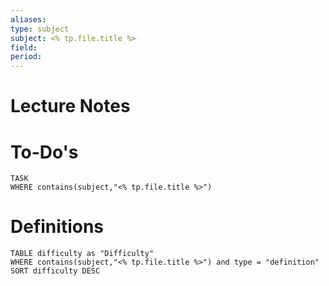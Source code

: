 ```yaml
---
aliases:
type: subject
subject: <% tp.file.title %>
field:
period:
---
```


# Lecture Notes



# To-Do's

```dataview
TASK
WHERE contains(subject,"<% tp.file.title %>")
```


# Definitions

```dataview
TABLE difficulty as "Difficulty"
WHERE contains(subject,"<% tp.file.title %>") and type = "definition"
SORT difficulty DESC
```
